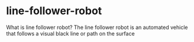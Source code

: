 # line-follower-robot
What is line follower robot?
  The line follower robot is an automated vehicle that follows a visual black line or path on the surface
